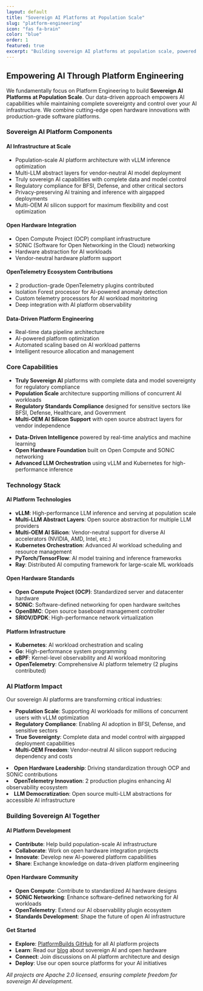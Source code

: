```yaml
---
layout: default
title: "Sovereign AI Platforms at Population Scale"
slug: "platform-engineering"
icon: "fas fa-brain"
color: "blue"
order: 1
featured: true
excerpt: "Building sovereign AI platforms at population scale, powered by data-driven insights and open hardware innovations including Open Compute and SONiC networking."
---
```


<section class="section" style="background-color: var(--bg-secondary);">
    <div class="container">
        <h2>Empowering AI Through Platform Engineering</h2>
        <p>We fundamentally focus on Platform Engineering to build <strong>Sovereign AI Platforms at Population Scale</strong>. Our data-driven approach empowers AI capabilities while maintaining complete sovereignty and control over your AI infrastructure. We combine cutting-edge open hardware innovations with production-grade software platforms.</p>
    </div>
</section>

<section class="section">
    <div class="container">
    <h3>Sovereign AI Platform Components</h3>
        <div class="grid grid-2">
            <div class="card">
                <h4>AI Infrastructure at Scale</h4>
                <ul>
                <li>Population-scale AI platform architecture with vLLM inference optimization</li>
                <li>Multi-LLM abstract layers for vendor-neutral AI model deployment</li>
                <li>Truly sovereign AI capabilities with complete data and model control</li>
                <li>Regulatory compliance for BFSI, Defense, and other critical sectors</li>
                <li>Privacy-preserving AI training and inference with airgapped deployments</li>
                <li>Multi-OEM AI silicon support for maximum flexibility and cost optimization</li>
                </ul>
            </div>
            <div class="card">
                <h4>Open Hardware Integration</h4>
                <ul>
                <li>Open Compute Project (OCP) compliant infrastructure</li>
                <li>SONiC (Software for Open Networking in the Cloud) networking</li>
                <li>Hardware abstraction for AI workloads</li>
                <li>Vendor-neutral hardware platform support</li>
                </ul>
                </div>
            <div class="card">
                <h4>OpenTelemetry Ecosystem Contributions</h4>
                <ul>
                <li>2 production-grade OpenTelemetry plugins contributed</li>
                <li>Isolation Forest processor for AI-powered anomaly detection</li>
                <li>Custom telemetry processors for AI workload monitoring</li>
                <li>Deep integration with AI platform observability</li>
                </ul>
            </div>
            <div class="card">
                <h4>Data-Driven Platform Engineering</h4>
                <ul>
                <li>Real-time data pipeline architecture</li>
                <li>AI-powered platform optimization</li>
                <li>Automated scaling based on AI workload patterns</li>
                <li>Intelligent resource allocation and management</li>
                </ul>
            </div>
        </div>
    </div>
</section>

<section class="section" style="background-color: var(--bg-secondary);">
    <div class="container">
    <h3>Core Capabilities</h3>
        <div class="grid grid-2">
            <div class="card">
                <ul>
                <li><strong>Truly Sovereign AI</strong> platforms with complete data and model sovereignty for regulatory compliance</li>
                <li><strong>Population Scale</strong> architecture supporting millions of concurrent AI workloads</li>
                <li><strong>Regulatory Standards Compliance</strong> designed for sensitive sectors like BFSI, Defense, Healthcare, and Government</li>
                <li><strong>Multi-OEM AI Silicon Support</strong> with open source abstract layers for vendor independence</li>
                </ul>
            </div>
            <div class="card">
                <ul>
                <li><strong>Data-Driven Intelligence</strong> powered by real-time analytics and machine learning</li>
                <li><strong>Open Hardware Foundation</strong> built on Open Compute and SONiC networking</li>
                <li><strong>Advanced LLM Orchestration</strong> using vLLM and Kubernetes for high-performance inference</li>
                </ul>
            </div>
        </div>
    </div>
</section>

<section class="section">
    <div class="container">
    <h3>Technology Stack</h3>
        <div class="grid grid-3">
            <div class="card">
                <h4>AI Platform Technologies</h4>
                <ul>
                <li><strong>vLLM</strong>: High-performance LLM inference and serving at population scale</li>
                <li><strong>Multi-LLM Abstract Layers</strong>: Open source abstraction for multiple LLM providers</li>
                <li><strong>Multi-OEM AI Silicon</strong>: Vendor-neutral support for diverse AI accelerators (NVIDIA, AMD, Intel, etc.)</li>
                <li><strong>Kubernetes Orchestration</strong>: Advanced AI workload scheduling and resource management</li>
                <li><strong>PyTorch/TensorFlow</strong>: AI model training and inference frameworks</li>
                <li><strong>Ray</strong>: Distributed AI computing framework for large-scale ML workloads</li>
                </ul>
            </div>
            <div class="card">
                <h4>Open Hardware Standards</h4>
                <ul>
                <li><strong>Open Compute Project (OCP)</strong>: Standardized server and datacenter hardware</li>
                <li><strong>SONiC</strong>: Software-defined networking for open hardware switches</li>
                <li><strong>OpenBMC</strong>: Open source baseboard management controller</li>
                <li><strong>SRIOV/DPDK</strong>: High-performance network virtualization</li>
                </ul>
            </div>
            <div class="card">
                <h4>Platform Infrastructure</h4>
                <ul>
                <li><strong>Kubernetes</strong>: AI workload orchestration and scaling</li>
                <li><strong>Go</strong>: High-performance system programming</li>
                <li><strong>eBPF</strong>: Kernel-level observability and AI workload monitoring</li>
                <li><strong>OpenTelemetry</strong>: Comprehensive AI platform telemetry (2 plugins contributed)</li>
                </ul>
            </div>
        </div>
    </div>
</section>

<section class="section" style="background-color: var(--bg-secondary);">
    <div class="container">
    <h3>AI Platform Impact</h3>
    <p>Our sovereign AI platforms are transforming critical industries:</p>
        <div class="grid grid-2">
            <div class="card">
                <ul>
                <li><strong>Population Scale</strong>: Supporting AI workloads for millions of concurrent users with vLLM optimization</li>
                <li><strong>Regulatory Compliance</strong>: Enabling AI adoption in BFSI, Defense, and sensitive sectors</li>
                <li><strong>True Sovereignty</strong>: Complete data and model control with airgapped deployment capabilities</li>
                <li><strong>Multi-OEM Freedom</strong>: Vendor-neutral AI silicon support reducing dependency and costs</li>
                </ul>
            </div>
            <div class="card">
                <li><strong>Open Hardware Leadership</strong>: Driving standardization through OCP and SONiC contributions</li>
                <li><strong>OpenTelemetry Innovation</strong>: 2 production plugins enhancing AI observability ecosystem</li>
                <li><strong>LLM Democratization</strong>: Open source multi-LLM abstractions for accessible AI infrastructure</li>
                </ul>
            </div>
        </div>
    </div>
</section>

<section class="section">
    <div class="container">
    <h3>Building Sovereign AI Together</h3>
        <div class="grid grid-3">
            <div class="card">
                <h4>AI Platform Development</h4>
                <ul>
                <li><strong>Contribute</strong>: Help build population-scale AI infrastructure</li>
                <li><strong>Collaborate</strong>: Work on open hardware integration projects</li>
                <li><strong>Innovate</strong>: Develop new AI-powered platform capabilities</li>
                <li><strong>Share</strong>: Exchange knowledge on data-driven platform engineering</li>
                </ul>
            </div>
            <div class="card">
                <h4>Open Hardware Community</h4>
                <ul>
                <li><strong>Open Compute</strong>: Contribute to standardized AI hardware designs</li>
                <li><strong>SONiC Networking</strong>: Enhance software-defined networking for AI workloads</li>
                <li><strong>OpenTelemetry</strong>: Extend our AI observability plugin ecosystem</li>
                <li><strong>Standards Development</strong>: Shape the future of open AI infrastructure</li>
                </ul>
            </div>
            <div class="card">
                <h4>Get Started</h4>
                <ul>
                <li><strong>Explore</strong>: <a href="https://github.com/platformbuilds">PlatformBuilds GitHub</a> for all AI platform projects</li>
                <li><strong>Learn</strong>: Read our <a href="/blog/">blog</a> about sovereign AI and open hardware</li>
                <li><strong>Connect</strong>: Join discussions on AI platform architecture and design</li>
                <li><strong>Deploy</strong>: Use our open source platforms for your AI initiatives</li>
                </ul>
            </div>
        </div>
    </div>
</section>
<div class="container">
    <p><em>All projects are Apache 2.0 licensed, ensuring complete freedom for sovereign AI development.</em></p>
</div>